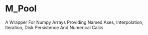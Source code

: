 # M_Pool
A Wrapper For Numpy Arrays Providing Named Axes, Interpolation, Iteration, Disk Persistence And Numerical Calcs
